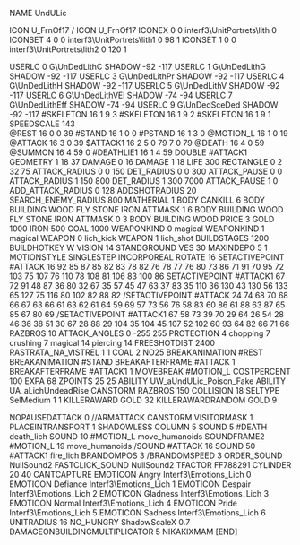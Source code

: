 NAME 			UndULic

ICON U_FrnOf17
/
ICON 			U_FrnOf17
ICONEX 0 0 interf3\UnitPortrets\lith 0
ICONSET 4 0 0 interf3\UnitPortrets\lith1 0 98 1
ICONSET 1 0 0 interf3\UnitPortrets\lith2 0 120 1

USERLC 			0 G\UnDedLithC SHADOW   -92 -117
USERLC 			1 G\UnDedLithG SHADOW   -92 -117
USERLC 			3 G\UnDedLithPr SHADOW  -92 -117
USERLC 			4 G\UnDedLithH SHADOW   -92 -117
USERLC 			5 G\UnDedLithV SHADOW   -92 -117
USERLC 			6 G\UnDedLithVEl SHADOW -74 -94
USERLC 			7 G\UnDedLithEff SHADOW -74 -94
USERLC 			9 G\UnDedSceDed SHADOW -92 -117
#SKELETON               16 1 9 3
#SKELETON               16 1 9 2
#SKELETON               16 1 9 1
SPEEDSCALE 143           
@REST     		16 0 0 39
#STAND    		16 1 0 0
#PSTAND   		16 1 3 0
@MOTION_L 		16 1 0 19
@ATTACK   		16 3 0 39
$ATTACK1  		16 2 5 0 79 7 0 79
@DEATH 			16 4 0 59
@SUMMON 			16 4 59 0 
#DEATHLIE1 		16 1 4 59
DOUBLE 			#ATTACK1
GEOMETRY 		1 18 37
DAMAGE   		0 16
DAMAGE   		1 18
LIFE     		300
RECTANGLE 		0 2 32 75
ATTACK_RADIUS 		0 0 150
DET_RADIUS 		0 0 300
ATTACK_PAUSE 		0 0
ATTACK_RADIUS 		1 150 800
DET_RADIUS 		1 300 7000
ATTACK_PAUSE 		1 0
ADD_ATTACK_RADIUS 	0 128
ADDSHOTRADIUS 20
SEARCH_ENEMY_RADIUS 	800
MATHERIAL 		1 BODY
CANKILL 6 BODY BUILDING WOOD FLY STONE IRON
ATTMASK 1 6  BODY BUILDING WOOD FLY STONE IRON
ATTMASK 0 3  BODY BUILDING WOOD
PRICE 			3 GOLD 1000 IRON 500 COAL 1000
WEAPONKIND 		0 magical
WEAPONKIND 		1 magical
WEAPON 			0 lich_kick
WEAPON 			1 lich_shot
BUILDSTAGES 		1200
BUILDHOTKEY		W
VISION 			14
STANDGROUND
VES 			30
MAXINDEPO 5 1
MOTIONSTYLE 		SINGLESTEP
INCORPOREAL
ROTATE 			16
SETACTIVEPOINT 		#ATTACK 16 92 85 87 85 82 83 78 82 76 78 77 76 80 73 86 71 91 70 95 72 103 75 107 76 110 78 108 81 106 83 100 86
SETACTIVEPOINT 		#ATTACK1 67 72 91 48 87 36 80 32 67 35 57 45 47 63 37 83 35 110 36 130 43 130 56 133 65 127 75 116 80 102 82 88 82 
/SETACTIVEPOINT 		#ATTACK 24 74 68 70 68 66 67 63 66 61 63 62 61 64 59 69 57 73 56 76 58 83 60 86 61 88 63 87 65 85 67 80 69
/SETACTIVEPOINT 		#ATTACK1 67 58 73 39 70 29 64 26 54 28 46 36 38 51 30 67 28 88 29 104 35 104 45 107 52 102 60 93 64 82 66 71 66 
RAZBROS 		10
ATTACK_ANGLES 	 	0 -255 255
PROTECTION 		4 chopping 7 crushing 7 magical 14 piercing 14
FREESHOTDIST 		2400
RASTRATA_NA_VISTREL 	1 1 COAL 2
NO25
BREAKANIMATION 		#REST
BREAKANIMATION 		#STAND
BREAKAFTERFRAME #ATTACK 1
BREAKAFTERFRAME #ATTACK1 1
MOVEBREAK 		#MOTION_L
COSTPERCENT 		100
EXPA 			68
ZPOINTS	25 25
ABILITY 		UW_aUndULic_Poison_Fake
ABILITY         UA_aLichUndeadRise
CANSTORM
RAZBROS 150
COLLISION 18
SELTYPE SelMedium 1 1
KILLERAWARD             GOLD 32
KILLERAWARDRANDOM       GOLD 9

NOPAUSEDATTACK 0
//ARMATTACK
CANSTORM
VISITORMASK 1
PLACEINTRANSPORT 1
SHADOWLESS
COLUMN 5
SOUND 5 #DEATH death_lich
SOUND 10 #MOTION_L move_humanoids
SOUNDFRAME2 #MOTION_L 19 move_humanoids
/SOUND #ATTACK 16
SOUND 50 #ATTACK1 fire_lich
BRANDOMPOS 3
/BRANDOMSPEED 3
ORDER_SOUND NullSound2
FASTCLICK_SOUND NullSound2
TFACTOR FF788291
CYLINDER 20 40
CANTCAPTURE
EMOTICON Angry Interf3\Emotions_Lich 0
EMOTICON Defiance Interf3\Emotions_Lich 1
EMOTICON Despair Interf3\Emotions_Lich 2
EMOTICON Gladness Interf3\Emotions_Lich 3
EMOTICON Normal Interf3\Emotions_Lich 4
EMOTICON Pride Interf3\Emotions_Lich 5
EMOTICON Sadness Interf3\Emotions_Lich 6
UNITRADIUS 16
NO_HUNGRY
ShadowScaleX 0.7
DAMAGEONBUILDINGMULTIPLICATOR 5
NIKAKIXMAM
[END]
